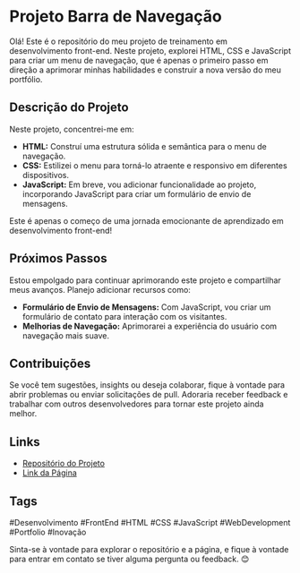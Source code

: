 # Projeto Barra de Navegação

Olá! Este é o repositório do meu projeto de treinamento em desenvolvimento front-end. Neste projeto, explorei HTML, CSS e JavaScript para criar um menu de navegação, que é apenas o primeiro passo em direção a aprimorar minhas habilidades e construir a nova versão do meu portfólio.

## Descrição do Projeto

Neste projeto, concentrei-me em:

- **HTML:** Construí uma estrutura sólida e semântica para o menu de navegação.
- **CSS:** Estilizei o menu para torná-lo atraente e responsivo em diferentes dispositivos.
- **JavaScript:** Em breve, vou adicionar funcionalidade ao projeto, incorporando JavaScript para criar um formulário de envio de mensagens.

Este é apenas o começo de uma jornada emocionante de aprendizado em desenvolvimento front-end!

## Próximos Passos

Estou empolgado para continuar aprimorando este projeto e compartilhar meus avanços. Planejo adicionar recursos como:

- **Formulário de Envio de Mensagens:** Com JavaScript, vou criar um formulário de contato para interação com os visitantes.
- **Melhorias de Navegação:** Aprimorarei a experiência do usuário com navegação mais suave.

## Contribuições

Se você tem sugestões, insights ou deseja colaborar, fique à vontade para abrir problemas ou enviar solicitações de pull. Adoraria receber feedback e trabalhar com outros desenvolvedores para tornar este projeto ainda melhor.

## Links

- [Repositório do Projeto](https://lnkd.in/dF2fv-JF)
- [Link da Página](https://lnkd.in/dcqDM_kV)

## Tags

#Desenvolvimento #FrontEnd #HTML #CSS #JavaScript #WebDevelopment #Portfolio #Inovação

Sinta-se à vontade para explorar o repositório e a página, e fique à vontade para entrar em contato se tiver alguma pergunta ou feedback. 😊

